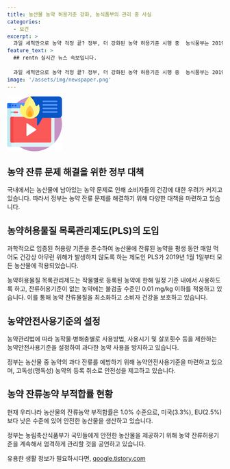 ```yaml
---
title: 농산물 농약 허용기준 강화, 농식품부의 관리 중 사실
categories:
  - 보건
excerpt: >
  과일 세척만으로 농약 걱정 끝? 정부, 더 강화된 농약 허용기준 시행 중  농식품부는 2019년부터 모든 농산물에 적용 중인 PLS를 통해 무독성 농약 사용을 강조하고, 잔류허용기준을 엄격히 적용해 안전한 먹거리를 제공하고 있습니다. 또한, 2021년 기준으로 우리나라의 잔류농약 부적합률은 미국, EU보다 낮은 수준을 유지하며, 더 나아가 더 엄격한 관리로 안전한 농산물을 제공할 것을 약속하고 있습니다. (출처: 정책브리핑 www.korea.kr)
feature_text: >
  ## rentn 실시간 뉴스 속보입니다.

  과일 세척만으로 농약 걱정 끝? 정부, 더 강화된 농약 허용기준 시행 중  농식품부는 2019년부터 모든 농산물에 적용 중인 PLS를 통해 무독성 농약 사용을 강조하고, 잔류허용기준을 엄격히 적용해 안전한 먹거리를 제공하고 있습니다. 또한, 2021년 기준으로 우리나라의 잔류농약 부적합률은 미국, EU보다 낮은 수준을 유지하며, 더 나아가 더 엄격한 관리로 안전한 농산물을 제공할 것을 약속하고 있습니다. (출처: 정책브리핑 www.korea.kr)
image: '/assets/img/newspaper.png'
---
```


<p><img src="/assets/img/news.png" alt="rentncar 속보" /></p>

<h2 data-ke-size="size26">농약 잔류 문제 해결을 위한 정부 대책</h2>

<p>국내에서는 농산물에 남아있는 농약 문제로 인해 소비자들의 건강에 대한 우려가 커지고 있습니다. 따라서 정부는 농약 잔류 문제를 해결하기 위해 다양한 대책을 마련하고 있습니다.</p>

<h2 data-ke-size="size26">농약허용물질 목록관리제도(PLS)의 도입</h2>

<p data-ke-size="size16">과학적으로 입증된 허용량 기준을 준수하여 농산물에 잔류된 농약을 평생 동안 매일 먹어도 건강상 아무런 위해가 발생하지 않도록 하는 제도인 PLS가 2019년 1월 1일부터 모든 농산물에 적용되었습니다.</p>

<p>농약허용물질 목록관리제도는 작물별로 등록된 농약에 한해 일정 기준 내에서 사용하도록 하고, 잔류허용기준이 없는 농약에는 불검출 수준인 0.01 mg/kg 이하를 적용하고 있습니다. 이를 통해 농약 잔류물질을 최소화하고 소비자 건강을 보호하고 있습니다.</p>

<h2 data-ke-size="size26">농약안전사용기준의 설정</h2>

<p data-ke-size="size16">농약관리법에 따라 농작물·병해충별로 사용방법, 사용시기 및 살포횟수 등을 제한하는 농약안전사용기준을 설정하여 과다한 농약 사용을 방지하고 있습니다.</p>

<p>정부는 농산물 중 농약의 과다 잔류를 예방하기 위해 농약안전사용기준을 마련하고 있으며, 고독성(맹독성) 농약의 등록 취소로 안전성을 제고하고 있습니다.</p>

<h2 data-ke-size="size26">농약 잔류농약 부적합률 현황</h2>

<p data-ke-size="size16">현재 우리나라 농산물의 잔류농약 부적합률은 1.0% 수준으로, 미국(3.3%), EU(2.5%)보다 낮은 수준에 있어 안전한 농산물을 생산하고 있습니다.</p>

<p>정부는 농림축산식품부가 국민들에게 안전한 농산물을 제공하기 위해 농약 잔류허용기준을 계속해서 엄격하게 관리할 것을 공언하고 있습니다.</p>
유용한 생활 정보가 필요하시다면, <a href="https://qoogle.tistory.com" rel="dofollow">qoogle.tistory.com</a>


